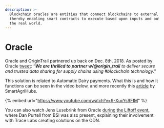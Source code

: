 ```yaml
---
description: >-
  Blockchain oracles are entities that connect blockchains to external systems,
  thereby enabling smart contracts to execute based upon inputs and outputs from
  the real world.
---
```


# Oracle

Oracle and OriginTrail partnered up back on Dec. 8th, 2018. As posted by Oracle [tweet](https://twitter.com/orclblockchain/status/1070678005763190784?lang=ar): “_**We are thrilled to partner w/@origin\_trail** to deliver secure and trusted data sharing for supply chains using #blockchain technology_.”

This solution is related to Automatic Dairy payments. What this is and how it functions can be seen in the video below, and more recently this [article](https://twitter.com/SmartAgriHubs/status/1458414682134523909) by SmartAgriHubs.

{% embed url="https://www.youtube.com/watch?v=9-XucYs9FIM" %}

You can also watch Jens Lusebrink from Oracle [during the Liftoff event](https://youtu.be/UfRWKTKJOFU), where Dan Purtell from BSI was also present, explaining their involvement with Trace Labs creating solutions on the ODN.
